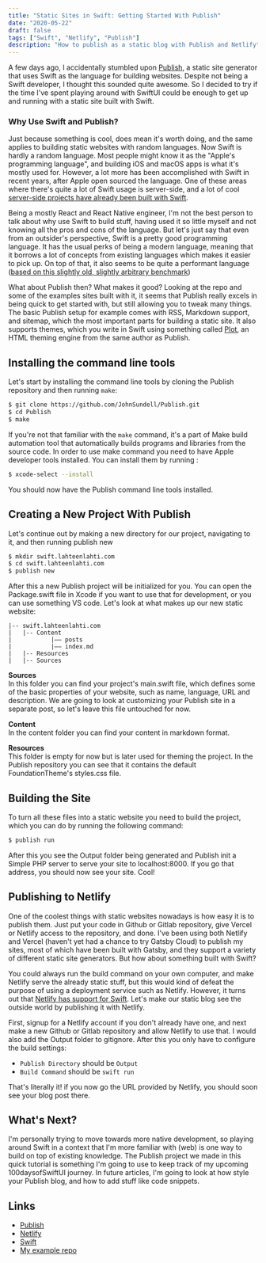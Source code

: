 ```yaml
---
title: "Static Sites in Swift: Getting Started With Publish"
date: "2020-05-22"
draft: false
tags: ["Swift", "Netlify", "Publish"]
description: "How to publish as a static blog with Publish and Netlify"
---
```


A few days ago, I accidentally stumbled upon [Publish](https://github.com/JohnSundell/Publish), a static site generator that uses Swift as the language for building websites. Despite not being a Swift developer, I thought this sounded quite awesome. So I decided to try if the time I've spent playing around with SwiftUI could be enough to get up and running with a static site built with Swift.

### Why Use Swift and Publish?

Just because something is cool, does mean it's worth doing, and the same applies to building static websites with random languages. Now Swift is hardly a random language. Most people might know it as the "Apple's programming language", and building iOS and macOS apps is what it's mostly used for. However, a lot more has been accomplished with Swift in recent years, after Apple open sourced the language. One of these areas where there's quite a lot of Swift usage is server-side, and a lot of cool [server-side projects have already been built with Swift](https://github.com/Awesome-Server-Side-Swift/TheList).

Being a mostly React and React Native engineer, I'm not the best person to talk about why use Swift to build stuff, having used it so little myself and not knowing all the pros and cons of the language. But let's just say that even from an outsider's perspective, Swift is a pretty good programming language. It has the usual perks of being a modern language, meaning that it borrows a lot of concepts from existing languages which makes it easier to pick up. On top of that, it also seems to be quite a performant language ([based on this slightly old, slightly arbitrary benchmark](http://www.marcinkliks.pl/2015/02/22/swift-vs-others/))

What about Publish then? What makes it good? Looking at the repo and some of the examples sites built with it, it seems that Publish really excels in being quick to get started with, but still allowing you to tweak many things. The basic Publish setup for example comes with RSS, Markdown support, and sitemap, which the most important parts for building a static site. It also supports themes, which you write in Swift using something called [Plot](https://github.com/johnsundell/plot), an HTML theming engine from the same author as Publish.

## Installing the command line tools

Let's start by installing the command line tools by cloning the Publish repository and then running `make`:

```bash
$ git clone https://github.com/JohnSundell/Publish.git
$ cd Publish
$ make
```

If you're not that familiar with the `make` command, it's a part of Make build automation tool that automatically builds programs and libraries from the source code. In order to use make command you need to have Apple developer tools installed. You can install them by running :

```bash
$ xcode-select --install
```

You should now have the Publish command line tools installed.

## Creating a New Project With Publish

Let's continue out by making a new directory for our project, navigating to it, and then running publish new

```bash
$ mkdir swift.lahteenlahti.com
$ cd swift.lahteenlahti.com
$ publish new
```

After this a new Publish project will be initialized for you. You can open the Package.swift file in Xcode if you want to use that for development, or you can use something VS code. Let's look at what makes up our new static website:

```
|-- swift.lahteenlahti.com
|   |-- Content
|			|–– posts
|			|–– index.md
|   |-- Resources
|   |-- Sources
```

**Sources**  
In this folder you can find your project's main.swift file, which defines some of the basic properties of your website, such as name, language, URL and description. We are going to look at customizing your Publish site in a separate post, so let's leave this file untouched for now.

**Content**  
In the content folder you can find your content in markdown format.

**Resources**  
This folder is empty for now but is later used for theming the project. In the Publish repository you can see that it contains the default FoundationTheme's styles.css file.

## Building the Site

To turn all these files into a static website you need to build the project, which you can do by running the following command:

```bash
$ publish run
```

After this you see the Output folder being generated and Publish init a Simple PHP server to serve your site to localhost:8000. If you go that address, you should now see your site. Cool!

## Publishing to Netlify

One of the coolest things with static websites nowadays is how easy it is to publish them. Just put your code in Github or Gitlab repository, give Vercel or Netlify access to the repository, and done. I've been using both Netlify and Vercel (haven't yet had a chance to try Gatsby Cloud) to publish my sites, most of which have been built with Gatsby, and they support a variety of different static site generators. But how about something built with Swift?

You could always run the build command on your own computer, and make Netlify serve the already static stuff, but this would kind of defeat the purpose of using a deployment service such as Netlify. However, it turns out that [Netlify has support for Swift](https://github.com/netlify/build-image/pull/364). Let's make our static blog see the outside world by publishing it with Netlify.

First, signup for a Netlify account if you don't already have one, and next make a new Github or Gitlab repository and allow Netlify to use that. I would also add the Output folder to gitignore. After this you only have to configure the build settings:

- `Publish Directory` should be `Output`
- `Build Command` should be `swift run`

That's literally it! if you now go the URL provided by Netlify, you should soon see your blog post there.

## What's Next?

I'm personally trying to move towards more native development, so playing around Swift in a context that I'm more familiar with (web) is one way to build on top of existing knowledge. The Publish project we made in this quick tutorial is something I'm going to use to keep track of my upcoming 100daysofSwiftUI journey. In future articles, I'm going to look at how style your Publish blog, and how to add stuff like code snippets.

## Links

- [Publish](https://github.com/JohnSundell/Publish)
- [Netlify](https://netlify.com)
- [Swift](https://developer.apple.com/swift/)
- [My example repo](https://github.com/plahteenlahti/swifting)

